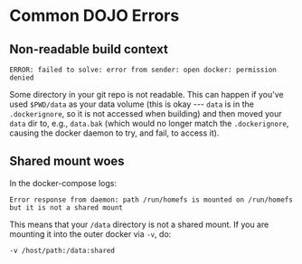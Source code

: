 # Common DOJO Errors

## Non-readable build context

```
ERROR: failed to solve: error from sender: open docker: permission denied
```

Some directory in your git repo is not readable.
This can happen if you've used `$PWD/data` as your data volume (this is okay --- `data` is in the `.dockerignore`, so it is not accessed when building) and then moved your `data` dir to, e.g., `data.bak` (which would no longer match the `.dockerignore`, causing the docker daemon to try, and fail, to access it).


## Shared mount woes

In the docker-compose logs:

```
Error response from daemon: path /run/homefs is mounted on /run/homefs but it is not a shared mount
```

This means that your `/data` directory is not a shared mount.
If you are mounting it into the outer docker via `-v`, do:

`-v /host/path:/data:shared`
